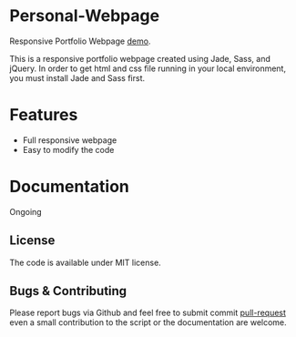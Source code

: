 # Personal-Webpage

Responsive Portfolio Webpage [demo](http://codepen.io/krisrp/full/ZWLzdX/).

This is a responsive portfolio webpage created using Jade, Sass, and jQuery. In order to get html and css file running in your local environment, you must install Jade and Sass first.

# Features

* Full responsive webpage
* Easy to modify the code

# Documentation

Ongoing

## License

The code is available under MIT license.

## Bugs & Contributing

Please report bugs via Github and feel free to submit commit [pull-request](https://github.com/krua/personal-webpage/pulls) even a small contribution to the script or the documentation are welcome. 